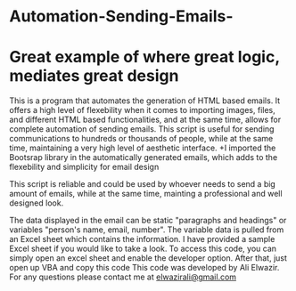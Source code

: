 # Automation-Sending-Emails-
# Great example of where great logic, mediates great design

This is a program that automates the generation of HTML based emails. It offers a high level of flexebility when it comes to importing images, files, and different HTML based functionalities, and at the same time, allows for complete automation of sending emails. 
This script is useful for sending communications to hundreds or thousands of people, while at the same time, maintaining a very high level of aesthetic interface.
+I imported the Bootsrap library in the automatically generated emails, which adds to the flexebility and simplicity for email design


This script is reliable and could be used by whoever needs to send a big amount of emails, while at the same time, mainting a professional and well designed look.

The data displayed in the email can be static "paragraphs and headings" or variables "person's name, email, number". The variable data is pulled from an Excel sheet which contains the information. I have provided a sample Excel sheet if you would like to take a look.
To access this code, you can simply open an excel sheet and enable the developer option. After that, just open up VBA and copy this code
This code was developed by Ali Elwazir. For any questions please contact me at elwazirali@gmail.com

